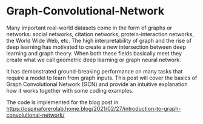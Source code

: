 # Graph-Convolutional-Network
Many important real-world datasets come in the form of graphs or networks: social networks, citation networks, protein-interaction networks, the World Wide Web, etc. The high interpretability of graph and the rise of deep learning has motivated to create a new intersection between deep learning and graph theory. When both these fields basically meet they create what we call geometric deep learning or graph neural network. 

It has demonstrated ground-breaking performance on many tasks that require a model to learn from graph inputs. This post will cover the basics of Graph Convolutional Network (GCN) and provide an intuitive explanation how it works together with some coding examples.

The code is implemented for the blog post in https://ospinaforerolab.home.blog/2021/02/27/introduction-to-graph-convolutional-network/

